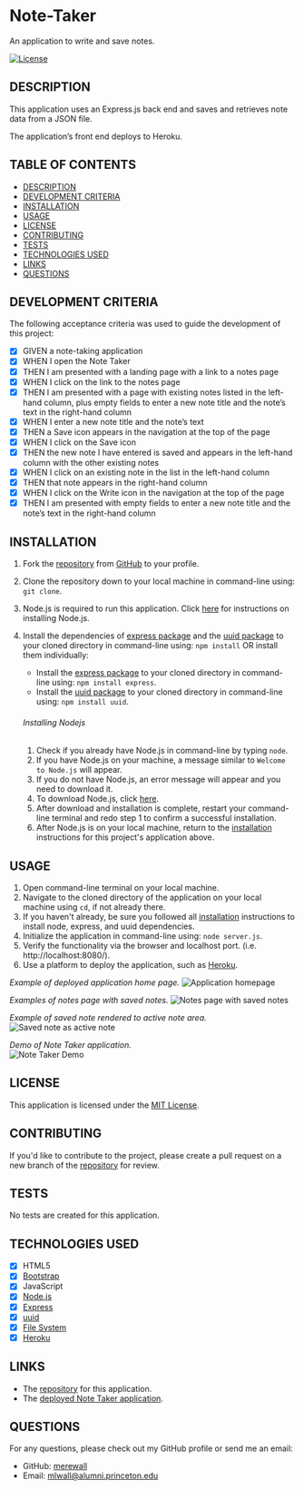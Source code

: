 # Note-Taker
An application to write and save notes.

[![License](https://img.shields.io/badge/License-MIT-yellow.svg)](https://opensource.org/licenses/MIT)
  
## DESCRIPTION

This application uses an Express.js back end and saves and retrieves note data from a JSON file.

The application’s front end deploys to Heroku.

## TABLE OF CONTENTS

- [DESCRIPTION](#description)
- [DEVELOPMENT CRITERIA](#development-criteria)
- [INSTALLATION](#installation)
- [USAGE](#usage)
- [LICENSE](#license)
- [CONTRIBUTING](#contributing)
- [TESTS](#tests)
- [TECHNOLOGIES USED](#technologies-used)
- [LINKS](#links)
- [QUESTIONS](#questions)


## DEVELOPMENT CRITERIA

The following acceptance criteria was used to guide the development of this project:
  
- [x] GIVEN a note-taking application
- [x] WHEN I open the Note Taker
- [x] THEN I am presented with a landing page with a link to a notes page
- [x] WHEN I click on the link to the notes page
- [x] THEN I am presented with a page with existing notes listed in the left-hand column, plus empty fields to enter a new note title and the note’s text in the right-hand column
- [x] WHEN I enter a new note title and the note’s text
- [x] THEN a Save icon appears in the navigation at the top of the page
- [x] WHEN I click on the Save icon
- [x] THEN the new note I have entered is saved and appears in the left-hand column with the other existing notes
- [x] WHEN I click on an existing note in the list in the left-hand column
- [x] THEN that note appears in the right-hand column
- [x] WHEN I click on the Write icon in the navigation at the top of the page
- [x] THEN I am presented with empty fields to enter a new note title and the note’s text in the right-hand column

## INSTALLATION

1. Fork the [repository](https://github.com/merewall/Team-Profile-Generator) from [GitHub](https://github.com/) to your profile.
2. Clone the repository down to your local machine in command-line using: `git clone`.
3. Node.js is required to run this application. Click [here](#installing-nodejs) for instructions on installing Node.js.
4. Install the dependencies of [express package](https://www.npmjs.com/package/express) and the [uuid package](https://www.npmjs.com/package/uuid) to your cloned directory in command-line using: `npm install` OR install them individually:
    * Install the [express package](https://www.npmjs.com/package/express) to your cloned directory in command-line using: `npm install express`.
    * Install the [uuid package](https://www.npmjs.com/package/uuid) to your cloned directory in command-line using: `npm install uuid`.

    

    ###### Installing Nodejs

    1. Check if you already have Node.js in command-line by typing `node`.
    2. If you have Node.js on  your machine, a message similar to `Welcome to Node.js` will appear.
    3. If you do not have Node.js, an error message will appear and you need to download it.
    4. To download Node.js, click [here](https://nodejs.org/en/download/).
    5. After download and installation is complete, restart your command-line terminal and redo step 1 to confirm a successful installation.
    6. After Node.js is on your local machine, return to the [installation](#installation) instructions for this project's application above.

## USAGE

1. Open command-line terminal on your local machine.
2. Navigate to the cloned directory of the application on your local machine using `cd`, if not already there.
3. If you haven't already, be sure you followed all [installation](#installation) instructions to install node, express, and uuid dependencies.
4. Initialize the application in command-line using: `node server.js`.
5. Verify the functionality via the browser and localhost port. (i.e. http://localhost:8080/).
6. Use a platform to deploy the application, such as [Heroku](https://www.heroku.com).

_Example of deployed application home page._
![Application homepage]()

_Examples of notes page with saved notes._
![Notes page with saved notes]()

_Example of saved note rendered to active note area._  
![Saved note as active note]()

_Demo of Note Taker application._  
![Note Taker Demo]()

## LICENSE

This application is licensed under the [MIT License](https://opensource.org/licenses/MIT).

## CONTRIBUTING

If you'd like to contribute to the project, please create a pull request on a new branch of the [repository](https://github.com/merewall/Note-Taker) for review.

## TESTS

No tests are created for this application.
## TECHNOLOGIES USED

- [X] HTML5
- [X] [Bootstrap](https://getbootstrap.com/docs/3.4/css/)
- [X] JavaScript
- [X] [Node.js](https://nodejs.org/en/)
- [X] [Express](https://www.npmjs.com/package/express)
- [X] [uuid](https://www.npmjs.com/package/uuid)
- [X] [File System](https://nodejs.org/api/fs.html)
- [X] [Heroku](https://www.heroku.com)
## LINKS

* The [repository](https://github.com/merewall/Note-Taker) for this application.
* The [deployed Note Taker application](https://note-taker-mwall.herokuapp.com/).

## QUESTIONS

For any questions, please check out my GitHub profile or send me an email:
* GitHub: [merewall](https://github.com/merewall)
* Email: mlwall@alumni.princeton.edu

